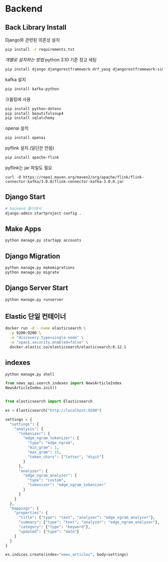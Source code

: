 # Backend

## Back Library Install
Django와 관련된 의존성 설치
```bash
pip install -r requirements.txt
```

*개별로 설치하는 방법*
python 3.10 기준 
장고 세팅 
```bash
pip install django djangorestframework drf_yasg djangorestframework-simplejwt markdown django-filter django-allauth django-cors-headers dj_rest_auth psycopg2 pgvector requests
``` 
kafka 설치
```bash
pip install kafka-python
```

크롤링에 사용
```bash
pip install python-dotenv
pip install beautifulsoup4
pip install sqlalchemy
```

openai 설치
```bash
pip install openai
```

pyflink 설치 (일단은 안씀)
```bash
pip install apache-flink
```
pyflink는 jar 파일도 필요
```git-bash
curl -O https://repo1.maven.org/maven2/org/apache/flink/flink-connector-kafka/3.0.0/flink-connector-kafka-3.0.0.jar
```



## Django Start
```bash
# backend 폴더에서
django-admin startproject config .
```

## Make Apps
```bash
python manage.py startapp accounts
```

## Django Migration
```bash
python manage.py makemigrations
python manage.py migrate
```

## Django Server Start
```bash
python manage.py runserver
```



## Elastic 단일 컨테이너

```bash
docker run -d --name elasticsearch \
  -p 9200:9200 \
  -e "discovery.type=single-node" \
  -e "xpack.security.enabled=false" \
  docker.elastic.co/elasticsearch/elasticsearch:8.12.1

```



## indexes
```bash
python manage.py shell
```

```python
from news_api.search_indexes import NewsArticleIndex
NewsArticleIndex.init()
```

```python

from elasticsearch import Elasticsearch

es = Elasticsearch("http://localhost:9200")

settings = {
  "settings": {
    "analysis": {
      "tokenizer": {
        "edge_ngram_tokenizer": {
          "type": "edge_ngram",
          "min_gram": 1,
          "max_gram": 15,
          "token_chars": ["letter", "digit"]
        }
      },
      "analyzer": {
        "edge_ngram_analyzer": {
          "type": "custom",
          "tokenizer": "edge_ngram_tokenizer"
        }
      }
    }
  },
  "mappings": {
    "properties": {
      "title": {"type": "text", "analyzer": "edge_ngram_analyzer"},
      "summary": {"type": "text", "analyzer": "edge_ngram_analyzer"},
      "category": {"type": "keyword"},
      "updated": {"type": "date"}
    }
  }
}

es.indices.create(index="news_articles", body=settings)


```